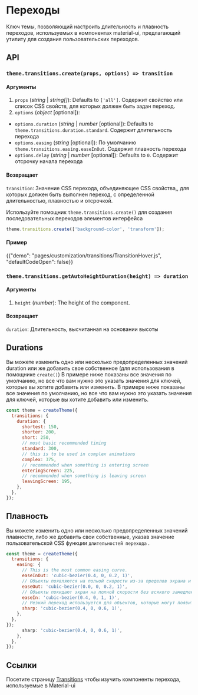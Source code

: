 # Переходы

<p class="description">Ключ темы, позволяющий настроить длительность и плавность переходов, используемых в компонентах material-ui, предлагающий утилиту для создания пользовательских переходов.</p>

## API

### `theme.transitions.create(props, options) => transition`

#### Аргументы

1. `props` (_string_ | _string[]_): Defaults to `['all']`. Содержит свойство или список CSS свойств, для которых должен быть задан переход.
2. `options` (_object_ [optional]):

- `options.duration` (_string_ | _number_ [optional]): Defaults to `theme.transitions.duration.standard`. Содержит длительность перехода
- `options.easing` (_string_ [optional]): По умолчанию `theme.transitions.easing.easeInOut`. Содержит плавность перехода
- `options.delay` (_string_ | _number_ [optional]): Defaults to `0`. Содержит отсрочку начала перехода

#### Возвращает

`transition`: Значение CSS перехода, объединяющее CSS свойства,, для которых должен быть выполнен переход, с определенной длительностью, плавностью и отсрочкой.

Используйте помощник <code>theme.transitions.create()</code> для создания последовательных переходов элементов интерфейса</p>

```js
theme.transitions.create(['background-color', 'transform']);
```

#### Пример

{{"demo": "pages/customization/transitions/TransitionHover.js", "defaultCodeOpen": false}}

### `theme.transitions.getAutoHeightDuration(height) => duration`

#### Аргументы

1. `height` (_number_): The height of the component.

#### Возвращает

`duration`: Длительность, высчитанная на основании высоты

## Durations

Вы можете изменить одно или несколько предопределенных значений duration или же добавить свое собственное (для использования в помощнике  `create()`) В примере ниже показаны все значения по умолчанию, но все что вам нужно это указать значения для ключей, которые вы хотите добавить или изменить. В примере ниже показаны все значения по умолчанию, но все что вам нужно это указать значения для ключей, которые вы хотите добавить или изменить.

```js
const theme = createTheme({
  transitions: {
    duration: {
      shortest: 150,
      shorter: 200,
      short: 250,
      // most basic recommended timing
      standard: 300,
      // this is to be used in complex animations
      complex: 375,
      // recommended when something is entering screen
      enteringScreen: 225,
      // recommended when something is leaving screen
      leavingScreen: 195,
    },
  },
});
```

## Плавность

Вы можете изменить одно или несколько предопределенных значений плавности, либо же добавить свои собственные, указав значение пользовательской CSS функции <code>длительностей перехода</code> .

```js
const theme = createTheme({
  transitions: {
    easing: {
      // This is the most common easing curve.
      easeInOut: 'cubic-bezier(0.4, 0, 0.2, 1)',
      // Объекты появляются на полной скорости из-за пределов экрана и постепенно замедляются при приближении к локации.
      easeOut: 'cubic-bezier(0.0, 0, 0.2, 1)',
      // Объекты покидают экран на полной скорости без всякого замедления у края экрана. без всякого замедления у края экрана.
      easeIn: 'cubic-bezier(0.4, 0, 1, 1)',
      // Резкий переход используется для объектов, которые могут появиться на экране в любое время
      sharp: 'cubic-bezier(0.4, 0, 0.6, 1)',
    },
  },
});
      sharp: 'cubic-bezier(0.4, 0, 0.6, 1)',
    },
  },
});
```

## Ссылки

Посетите страницу [Transitions](/components/transitions/) чтобы изучить компоненты перехода, используемые в Material-ui
